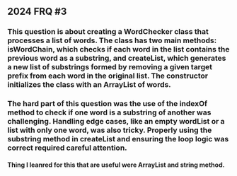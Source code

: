## 2024 FRQ #3

### This question is about creating a WordChecker class that processes a list of words. The class has two main methods: isWordChain, which checks if each word in the list contains the previous word as a substring, and createList, which generates a new list of substrings formed by removing a given target prefix from each word in the original list. The constructor initializes the class with an ArrayList of words.

### The hard part of this question was the use of the indexOf method to check if one word is a substring of another was challenging. Handling edge cases, like an empty wordList or a list with only one word, was also tricky. Properly using the substring method in createList and ensuring the loop logic was correct required careful attention.

#### Thing I leanred for this that are useful were ArrayList and string method. 
